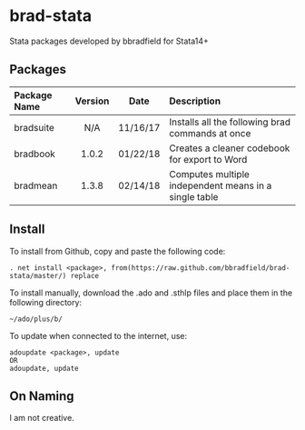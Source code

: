 # brad-stata
Stata packages developed by bbradfield for Stata14+

## Packages
| Package Name | Version | Date     | Description                                           |
|:-------------|:-------:|:--------:|:------------------------------------------------------|
| bradsuite    | N/A     | 11/16/17 | Installs all the following brad commands at once      |
| bradbook     | 1.0.2   | 01/22/18 | Creates a cleaner codebook for export to Word         |
| bradmean     | 1.3.8   | 02/14/18 | Computes multiple independent means in a single table |


## Install
To install from Github, copy and paste the following code:
```
. net install <package>, from(https://raw.github.com/bbradfield/brad-stata/master/) replace
```
To install manually, download the .ado and .sthlp files and place them in the following directory:
```
~/ado/plus/b/
```
To update when connected to the internet, use:
```
adoupdate <package>, update
OR
adoupdate, update
```

## On Naming

I am not creative.
